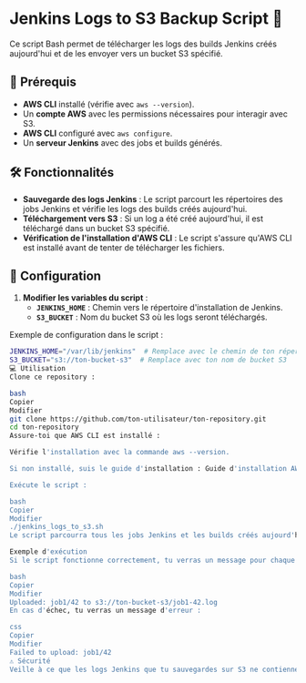 # Jenkins Logs to S3 Backup Script 🚀

Ce script Bash permet de télécharger les logs des builds Jenkins créés aujourd'hui et de les envoyer vers un bucket S3 spécifié.

## 📌 Prérequis

- **AWS CLI** installé (vérifie avec `aws --version`).
- Un **compte AWS** avec les permissions nécessaires pour interagir avec S3.
- **AWS CLI** configuré avec `aws configure`.
- Un **serveur Jenkins** avec des jobs et builds générés.

## 🛠️ Fonctionnalités

- **Sauvegarde des logs Jenkins** : Le script parcourt les répertoires des jobs Jenkins et vérifie les logs des builds créés aujourd'hui.
- **Téléchargement vers S3** : Si un log a été créé aujourd'hui, il est téléchargé dans un bucket S3 spécifié.
- **Vérification de l'installation d'AWS CLI** : Le script s'assure qu'AWS CLI est installé avant de tenter de télécharger les fichiers.

## 📝 Configuration

1. **Modifier les variables du script** :
   - **`JENKINS_HOME`** : Chemin vers le répertoire d'installation de Jenkins.
   - **`S3_BUCKET`** : Nom du bucket S3 où les logs seront téléchargés.

Exemple de configuration dans le script :
```bash
JENKINS_HOME="/var/lib/jenkins"  # Remplace avec le chemin de ton répertoire Jenkins
S3_BUCKET="s3://ton-bucket-s3"  # Remplace avec ton nom de bucket S3
💻 Utilisation
Clone ce repository :

bash
Copier
Modifier
git clone https://github.com/ton-utilisateur/ton-repository.git
cd ton-repository
Assure-toi que AWS CLI est installé :

Vérifie l'installation avec la commande aws --version.

Si non installé, suis le guide d'installation : Guide d'installation AWS CLI.

Exécute le script :

bash
Copier
Modifier
./jenkins_logs_to_s3.sh
Le script parcourra tous les jobs Jenkins et les builds créés aujourd'hui, puis téléchargera les logs dans le bucket S3 spécifié.

Exemple d'exécution
Si le script fonctionne correctement, tu verras un message pour chaque log téléchargé :

bash
Copier
Modifier
Uploaded: job1/42 to s3://ton-bucket-s3/job1-42.log
En cas d'échec, tu verras un message d'erreur :

css
Copier
Modifier
Failed to upload: job1/42
⚠️ Sécurité
Veille à ce que les logs Jenkins que tu sauvegardes sur S3 ne contiennent pas d'informations sensibles ou confidentielles. Utilise des permissions S3 appropriées pour restreindre l'accès aux logs.
